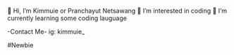 👋 Hi, I’m Kimmuie or Pranchayut Netsawang
👀 I’m interested in coding
🌱 I’m currently learning some coding lauguage
  
-Contact Me-
ig: kimmuie_
  
#Newbie
